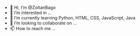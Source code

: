 - 👋 Hi, I’m @ZoltanBago
- 👀 I’m interested in ...
- 🌱 I’m currently learning Python, HTML, CSS, JavaScript, Java
- 💞️ I’m looking to collaborate on ...
- 📫 How to reach me ...

<!---
ZoltanBago/ZoltanBago is a ✨ special ✨ repository because its `README.md` (this file) appears on your GitHub profile.
You can click the Preview link to take a look at your changes.
--->
